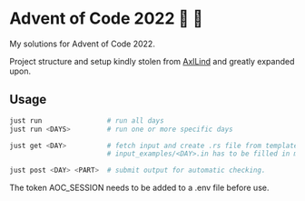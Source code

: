 # Advent of Code 2022 :christmas_tree: :crab:

My solutions for Advent of Code 2022.

Project structure and setup kindly stolen from [AxlLind](https://github.com/AxlLind) and greatly expanded upon.

## Usage

```sh
just run                # run all days
just run <DAYS>         # run one or more specific days

just get <DAY>          # fetch input and create .rs file from template
                        # input_examples/<DAY>.in has to be filled in manually

just post <DAY> <PART>  # submit output for automatic checking.
```

The token AOC_SESSION needs to be added to a .env file before use.
